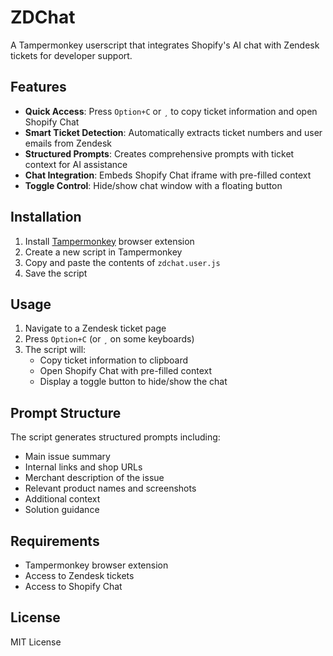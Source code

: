 # ZDChat

A Tampermonkey userscript that integrates Shopify's AI chat with Zendesk tickets for developer support.

## Features

- **Quick Access**: Press `Option+C` or `¸` to copy ticket information and open Shopify Chat
- **Smart Ticket Detection**: Automatically extracts ticket numbers and user emails from Zendesk
- **Structured Prompts**: Creates comprehensive prompts with ticket context for AI assistance
- **Chat Integration**: Embeds Shopify Chat iframe with pre-filled context
- **Toggle Control**: Hide/show chat window with a floating button

## Installation

1. Install [Tampermonkey](https://www.tampermonkey.net/) browser extension
2. Create a new script in Tampermonkey
3. Copy and paste the contents of `zdchat.user.js`
4. Save the script

## Usage

1. Navigate to a Zendesk ticket page
2. Press `Option+C` (or `¸` on some keyboards)
3. The script will:
   - Copy ticket information to clipboard
   - Open Shopify Chat with pre-filled context
   - Display a toggle button to hide/show the chat

## Prompt Structure

The script generates structured prompts including:
- Main issue summary
- Internal links and shop URLs
- Merchant description of the issue
- Relevant product names and screenshots
- Additional context
- Solution guidance

## Requirements

- Tampermonkey browser extension
- Access to Zendesk tickets
- Access to Shopify Chat

## License

MIT License 